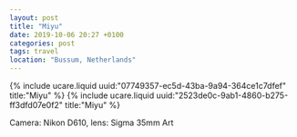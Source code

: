 ```yaml
---
layout: post
title: "Miyu"
date: 2019-10-06 20:27 +0100
categories: post
tags: travel
location: "Bussum, Netherlands"
---
```


{% include ucare.liquid uuid:"07749357-ec5d-43ba-9a94-364ce1c7dfef" title:"Miyu" %}
{% include ucare.liquid uuid:"2523de0c-9ab1-4860-b275-ff3dfd07e0f2" title:"Miyu" %}

Camera: Nikon D610, lens: Sigma 35mm Art

